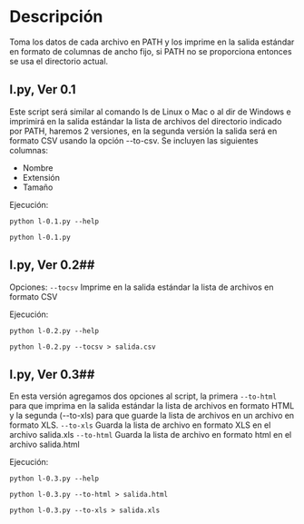 # Descripción #
Toma los datos de cada archivo en PATH y los imprime en la salida estándar en formato de columnas de ancho fijo, si PATH no se proporciona entonces se usa el directorio actual.

## l.py, Ver 0.1 ##
Este script será similar al comando ls de Linux o Mac o al dir de Windows e imprimirá en la salida estándar la lista de archivos del directorio indicado por PATH, haremos 2 versiones, en la segunda versión la salida será en formato CSV usando la opción --to-csv.
Se incluyen las siguientes columnas:
- Nombre
- Extensión
- Tamaño

Ejecución:
```
python l-0.1.py --help

python l-0.1.py
```


## l.py, Ver 0.2##

Opciones:
`--tocsv` Imprime en la salida estándar la lista de archivos en formato CSV

Ejecución:
```
python l-0.2.py --help

python l-0.2.py --tocsv > salida.csv
```

## l.py, Ver 0.3##
En esta versión agregamos dos opciones al script, la primera `--to-html` para que imprima en la salida estándar la lista de archivos en formato HTML y la segunda (--to-xls) para que guarde la lista de archivos en un archivo en formato XLS.
`--to-xls` Guarda la lista de archivo en formato XLS en el archivo salida.xls
`--to-html` Guarda la lista de archivo en formato html en el archivo salida.html

Ejecución:
```
python l-0.3.py --help

python l-0.3.py --to-html > salida.html

python l-0.3.py --to-xls > salida.xls

```

